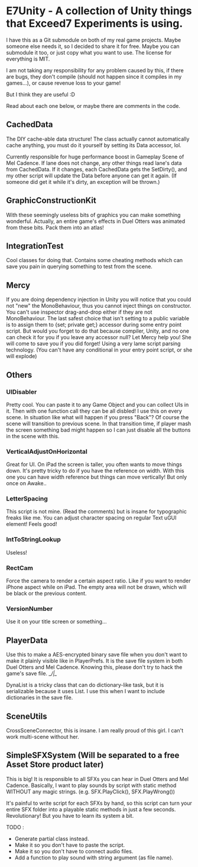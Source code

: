 # E7Unity - A collection of Unity things that Exceed7 Experiments is using.

I have this as a Git submodule on both of my real game projects. Maybe someone else needs it, so I decided to share it for free. Maybe you can submodule it too, or just copy what you want to use. The license for everything is MIT.

I am not taking any responsibility for any problem caused by this, if there are bugs, they don't compile (should not happen since it compiles in my games...), or cause revenue loss to your game!

But I think they are useful :D

Read about each one below, or maybe there are comments in the code.

## CachedData

The DIY cache-able data structure! The class actually cannot automatically cache anything, you must do it yourself by setting its Data accessor, lol.

Currently responsible for huge performance boost in Gameplay Scene of Mel Cadence. If lane does not change, any other things read lane's data from CachedData. If it changes, each CachedData gets the SetDirty(), and my other script will update the Data before anyone can get it again. (If someone did get it while it's dirty, an exception will be thrown.)

## GraphicConstructionKit

With these seemingly useless bits of graphics you can make something wonderful. Actually, an entire game's effects in Duel Otters was animated from these bits. Pack them into an atlas!

## IntegrationTest

Cool classes for doing that. Contains some cheating methods which can save you pain in querying something to test from the scene.

## Mercy

If you are doing dependency injection in Unity you will notice that you could not "new" the MonoBehaviour, thus you cannot inject things on constructor. You can't use inspector drag-and-drop either if they are not MonoBehaviour. The last safest choice that isn't setting to a public variable is to assign them to {set; private get;} accessor during some entry point script. But would you forget to do that because compiler, Unity, and no one can check it for you if you leave any accessor null? Let Mercy help you! She will come to save you if you did forget! Using a very lame script parsing technology. (You can't have any conditional in your entry point script, or she will explode)

## Others

### UIDisabler
Pretty cool. You can paste it to any Game Object and you can collect UIs in it. Then with one function call they can be all disbled! I use this on every scene. In situation like what will happen if you press "Back"? Of course the scene will transition to previous scene. In that transition time, if player mash the screen something bad might happen so I can just disable all the buttons in the scene with this.

### VerticalAdjustOnHorizontal
Great for UI. On iPad the screen is taller, you often wants to move things down. It's pretty tricky to do if you have the reference on width. With this one you can have width reference but things can move vertically! But only once on Awake..

### LetterSpacing

This script is not mine. (Read the comments) but is insane for typographic freaks like me. You can adjust character spacing on regular Text uGUI element! Feels good!

### IntToStringLookup

Useless!

### RectCam

Force the camera to render a certain aspect ratio. Like if you want to render iPhone aspect while on iPad. The empty area will not be drawn, which will be black or the previous content.

### VersionNumber

Use it on your title screen or something...

## PlayerData

Use this to make a AES-encrypted binary save file when you don't want to make it plainly visible like in PlayerPrefs. It is the save file system in both Duel Otters and Mel Cadence. Knowing this, please don't try to hack the game's save file. __/|\__

DynaList is a tricky class that can do dictionary-like task, but it is serializable because it uses List<T>. I use this when I want to include dictionaries in the save file.

## SceneUtils 

CrossSceneConnector, this is insane. I am really proud of this girl. I can't work multi-scene without her.

## SimpleSFXSystem (Will be separated to a free Asset Store product later)

This is big! It is responsible to all SFXs you can hear in Duel Otters and Mel Cadence. Basically, I want to play sounds by script with static method WITHOUT any magic strings. (e.g. SFX.PlayClick(), SFX.PlayWrong())

It's painful to write script for each SFXs by hand, so this script can turn your entire SFX folder into a playable static methods in just a few seconds. Revolutionary! But you have to learn its system a bit.

TODO :
- Generate partial class instead.
- Make it so you don't have to paste the script.
- Make it so you don't have to connect audio files.
- Add a function to play sound with string argument (as file name).